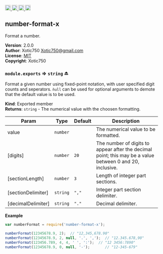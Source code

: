 <a href="https://travis-ci.org/Xotic750/number-format-x"
   title="Travis status">
<img
   src="https://travis-ci.org/Xotic750/number-format-x.svg?branch=master"
   alt="Travis status" height="18"/>
</a>
<a href="https://david-dm.org/Xotic750/number-format-x"
   title="Dependency status">
<img src="https://david-dm.org/Xotic750/number-format-x.svg"
   alt="Dependency status" height="18"/>
</a>
<a href="https://david-dm.org/Xotic750/number-format-x#info=devDependencies"
   title="devDependency status">
<img src="https://david-dm.org/Xotic750/number-format-x/dev-status.svg"
   alt="devDependency status" height="18"/>
</a>
<a href="https://badge.fury.io/js/number-format-x" title="npm version">
<img src="https://badge.fury.io/js/number-format-x.svg"
   alt="npm version" height="18"/>
</a>
<a name="module_number-format-x"></a>

## number-format-x
Format a number.

**Version**: 2.0.0  
**Author**: Xotic750 <Xotic750@gmail.com>  
**License**: [MIT](&lt;https://opensource.org/licenses/MIT&gt;)  
**Copyright**: Xotic750  
<a name="exp_module_number-format-x--module.exports"></a>

### `module.exports` ⇒ <code>string</code> ⏏
Format a given number using fixed-point notation, with user specified digit
counts and seperators. `ǹull` can be used for optional arguments to demote
that the default value is to be used.

**Kind**: Exported member  
**Returns**: <code>string</code> - The numerical value with the choosen formatting.  

| Param | Type | Default | Description |
| --- | --- | --- | --- |
| value | <code>number</code> |  | The numerical value to be formatted. |
| [digits] | <code>number</code> | <code>20</code> | The number of digits to appear after the  decimal point; this may be a value between 0 and 20, inclusive. |
| [sectionLength] | <code>number</code> | <code>3</code> | Length of integer part sections. |
| [sectionDelimiter] | <code>string</code> | <code>&quot;,&quot;</code> | Integer part section delimiter. |
| [decimalDelimiter] | <code>string</code> | <code>&quot;.&quot;</code> | Decimal delimiter. |

**Example**  
```js
var numberFormat = require('number-format-x');

numberFormat(12345678.9, 2);  // "12,345,678.90"
numberFormat(12345678.9, 2, null, '.', ',');  // "12.345.678,90"
numberFormat(123456.789, 4, 4, ' ', ':');  // "12 3456:7890"
numberFormat(12345678.9, 0, null, '-');       // "12-345-679"
```
